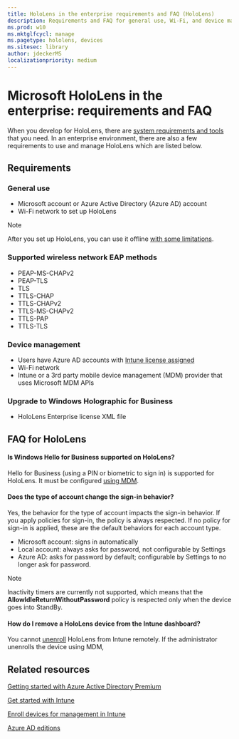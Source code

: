 ```yaml
---
title: HoloLens in the enterprise requirements and FAQ (HoloLens)
description: Requirements and FAQ for general use, Wi-Fi, and device management for HoloLens in the enterprise.
ms.prod: w10
ms.mktglfcycl: manage
ms.pagetype: hololens, devices
ms.sitesec: library
author: jdeckerMS
localizationpriority: medium
---
```


# Microsoft HoloLens in the enterprise: requirements and FAQ

When you develop for HoloLens, there are [system requirements and tools](https://developer.microsoft.com/windows/mixed-reality/install_the_tools) that you need. In an enterprise environment, there are also a few requirements to use and manage HoloLens which are listed below.

## Requirements

### General use
- Microsoft account or Azure Active Directory (Azure AD) account
- Wi-Fi network to set up HoloLens

>[!NOTE]
>After you set up HoloLens, you can use it offline [with some limitations](https://support.microsoft.com/help/12645/hololens-use-hololens-offline).


### Supported wireless network EAP methods 
- PEAP-MS-CHAPv2
- PEAP-TLS
- TLS 
- TTLS-CHAP
- TTLS-CHAPv2
- TTLS-MS-CHAPv2
- TTLS-PAP
- TTLS-TLS

### Device management 
   - Users have Azure AD accounts with [Intune license assigned](https://docs.microsoft.com/intune/get-started/start-with-a-paid-subscription-to-microsoft-intune-step-4)
   - Wi-Fi network
   - Intune or a 3rd party mobile device management (MDM) provider that uses Microsoft MDM APIs
   
### Upgrade to Windows Holographic for Business 
- HoloLens Enterprise license XML file


## FAQ for HoloLens

#### Is Windows Hello for Business supported on HoloLens?

Hello for Business (using a PIN or biometric to sign in) is supported for HoloLens. It must be configured [using MDM](hololens-enroll-mdm.md).

#### Does the type of account change the sign-in behavior?

Yes, the behavior for the type of account impacts the sign-in behavior. If you apply policies for sign-in, the policy is always respected. If no policy for sign-in is applied, these are the default behaviors for each account type.

- Microsoft account: signs in automatically
- Local account: always asks for password, not configurable by Settings
- Azure AD: asks for password by default; configurable by Settings to no longer ask for password. 

>[!NOTE]
>Inactivity timers are currently not supported, which means that the **AllowIdleReturnWithoutPassword** policy is respected only when the device goes into StandBy. 


#### How do I remove a HoloLens device from the Intune dashboard?

You cannot [unenroll](https://docs.microsoft.com/intune-user-help/unenroll-your-device-from-intune-windows) HoloLens from Intune remotely. If the administrator unenrolls the device using MDM, 


## Related resources

[Getting started with Azure Active Directory Premium](https://azure.microsoft.com/documentation/articles/active-directory-get-started-premium/)

[Get started with Intune](https://docs.microsoft.com/intune/understand-explore/get-started-with-a-30-day-trial-of-microsoft-intune)

[Enroll devices for management in Intune](https://docs.microsoft.com/intune/deploy-use/enroll-devices-in-microsoft-intune#supported-device-platforms)

[Azure AD editions](https://azure.microsoft.com/documentation/articles/active-directory-editions/)

